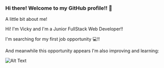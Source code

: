 ### Hi there! Welcome to my GitHub profile!! 👋

A little bit about me! 

Hi! I'm Vicky and I'm a Junior FullStack Web Developer!!

I'm searching for my first job opportunity 💻!!

And meanwhile this opportunity appears I'm also improving and learning:
  




![Alt Text](https://i.pinimg.com/originals/a0/d5/81/a0d581666d26dd9c66bf8ed395cba948.gif)

<!--
**victoriabarbero88/victoriabarbero88** is a ✨ _special_ ✨ repository because its `README.md` (this file) appears on your GitHub profile.

Here are some ideas to get you started:

- 🔭 I’m currently working on ...
- 🌱 I’m currently learning ...
- 👯 I’m looking to collaborate on ...
- 🤔 I’m looking for help with ...
- 💬 Ask me about ...
- 📫 How to reach me: ...
- 😄 Pronouns: ...
- ⚡ Fun fact: ...
-->
